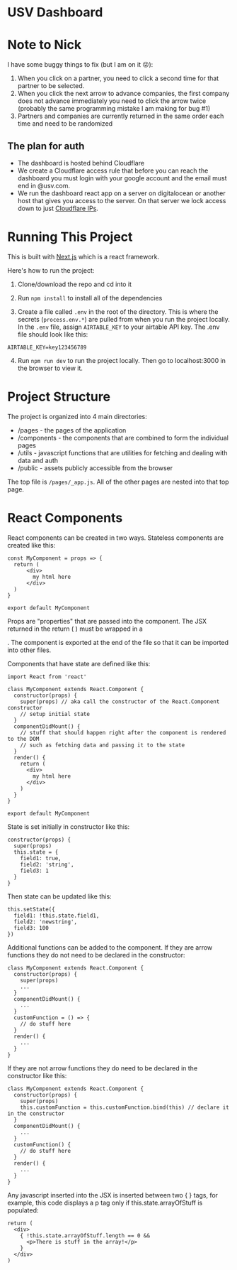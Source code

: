 USV Dashboard
=============

# Note to Nick

I have some buggy things to fix (but I am on it 😜):

1. When you click on a partner, you need to click a second time for that partner to be selected.
2. When you click the next arrow to advance companies, the first company does not advance immediately you need to click the arrow twice (probably the same programming mistake I am making for bug #1)
3. Partners and companies are currently returned in the same order each time and need to be randomized

## The plan for auth

* The dashboard is hosted behind Cloudflare
* We create a Cloudflare access rule that before you can reach the dashboard you must login with your google account and the email must end in @usv.com. 
* We run the dashboard react app on a server on digitalocean or another host that gives you access to the server. On that server we lock access down to just [Cloudflare IPs](https://www.cloudflare.com/ips/).

# Running This Project

This is built with [Next.js](https://nextjs.org/learn) which is a react framework.

Here's how to run the project:

1. Clone/download the repo and cd into it

2. Run `npm install` to install all of the dependencies

3. Create a file called `.env` in the root of the directory. This is where the secrets (`process.env.*`) are pulled from when you run the project locally. In the `.env` file, assign `AIRTABLE_KEY` to your airtable API key. The .env file should look like this:

```
AIRTABLE_KEY=key123456789
```

4. Run `npm run dev` to run the project locally. Then go to localhost:3000 in the browser to view it.

# Project Structure

The project is organized into 4 main directories:
* /pages - the pages of the application
* /components - the components that are combined to form the individual pages
* /utils - javascript functions that are utilities for fetching and dealing with data and auth
* /public - assets publicly accessible from the browser

The top file is `/pages/_app.js`. All of the other pages are nested into that top page.

# React Components

React components can be created in two ways. Stateless components are created like this:

```
const MyComponent = props => {
  return (
      <div>
        my html here
      </div>
  )
}

export default MyComponent
```

Props are "properties" that are passed into the component.
The JSX returned in the return ( ) must be wrapped in a <div></div>.
The component is exported at the end of the file so that it can be imported into other files.

Components that have state are defined like this:

```
import React from 'react'

class MyComponent extends React.Component {
  constructor(props) {
    super(props) // aka call the constructor of the React.Component constructor
    // setup initial state
  }
  componentDidMount() {
    // stuff that should happen right after the component is rendered to the DOM
    // such as fetching data and passing it to the state
  }
  render() {
    return (
      <div>
        my html here
      </div>
    )
  }
}

export default MyComponent
```

State is set initially in constructor like this:

```
constructor(props) {
  super(props)
  this.state = {
    field1: true,
    field2: 'string',
    field3: 1
  }
}
```

Then state can be updated like this:

```
this.setState({
  field1: !this.state.field1,
  field2: 'newstring',
  field3: 100
})
```

Additional functions can be added to the component. If they are arrow functions they do not need to be declared in the constructor:

```
class MyComponent extends React.Component {
  constructor(props) {
    super(props)
    ...
  }
  componentDidMount() {
    ...
  }
  customFunction = () => {
    // do stuff here
  }
  render() {
    ...
  }
}
```

If they are not arrow functions they do need to be declared in the constructor like this:

```
class MyComponent extends React.Component {
  constructor(props) {
    super(props)
    this.customFunction = this.customFunction.bind(this) // declare it in the constructor
  }
  componentDidMount() {
    ...
  }
  customFunction() {
    // do stuff here
  }
  render() {
    ...
  }
}
```

Any javascript inserted into the JSX is inserted between two {  } tags, for example, this code displays a p tag only if this.state.arrayOfStuff is populated:

```
return (
  <div>
    { !this.state.arrayOfStuff.length == 0 &&
      <p>There is stuff in the array!</p>
    }
  </div>
)
```
